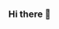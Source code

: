 ### Hi there 👋

<!--
**dseung/dseung** is a ✨ _special_ ✨ repository because its `README.md` (this file) appears on your GitHub profile.

Here are some ideas to get you started:

- 🔭 I’m currently working on ... github
- 🌱 I’m currently learning ... Internet computing
- 👯 I’m looking to collaborate on ... Gaming security/Internet Security
- 🤔 I’m looking for help with ... coding
- 💬 Ask me about ... Gaming
- 📫 How to reach me: ... dseung.96@gmail.com
- 😄 Pronouns: ... He
- ⚡ Fun fact: ... can play 5 instruments
-->
